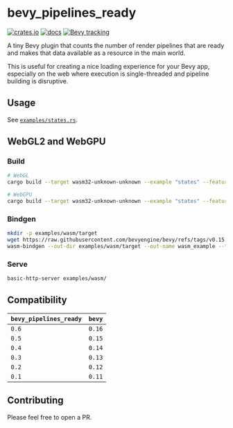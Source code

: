 # bevy_pipelines_ready

[![crates.io](https://img.shields.io/crates/v/bevy_pipelines_ready.svg)](https://crates.io/crates/bevy_pipelines_ready)
[![docs](https://docs.rs/bevy_pipelines_ready/badge.svg)](https://docs.rs/bevy_pipelines_ready)
[![Bevy tracking](https://img.shields.io/badge/Bevy%20tracking-released%20version-lightblue)](https://github.com/bevyengine/bevy/blob/main/docs/plugins_guidelines.md#main-branch-tracking)

A tiny Bevy plugin that counts the number of render pipelines that are ready and makes that data available as a resource in the main world.

This is useful for creating a nice loading experience for your Bevy app, especially on the web where execution is single-threaded and pipeline building is disruptive.

## Usage

See [`examples/states.rs`](examples/states.rs).

## WebGL2 and WebGPU

### Build

```bash
# WebGL
cargo build --target wasm32-unknown-unknown --example "states" --features="webgl2"

# WebGPU
cargo build --target wasm32-unknown-unknown --example "states" --features="webgpu"
```

### Bindgen

```bash
mkdir -p examples/wasm/target
wget https://raw.githubusercontent.com/bevyengine/bevy/refs/tags/v0.15.0/examples/wasm/index.html -O examples/wasm/index.html
wasm-bindgen --out-dir examples/wasm/target --out-name wasm_example --target web target/wasm32-unknown-unknown/debug/examples/states.wasm
```

### Serve

```bash
basic-http-server examples/wasm/
```

## Compatibility

| `bevy_pipelines_ready`   | `bevy` |
| :--                      | :--    |
| `0.6`                    | `0.16` |
| `0.5`                    | `0.15` |
| `0.4`                    | `0.14` |
| `0.3`                    | `0.13` |
| `0.2`                    | `0.12` |
| `0.1`                    | `0.11` |

## Contributing

Please feel free to open a PR.
